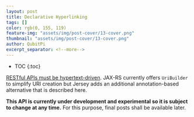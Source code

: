 ```yaml
---
layout: post
title: Declarative Hyperlinking
tags: []
color: rgb(0, 155, 119)
feature-img: "assets/img/post-cover/13-cover.png"
thumbnail: "assets/img/post-cover/13-cover.png"
author: QubitPi
excerpt_separator: <!--more-->
---
```


<!--more-->

* TOC
{:toc}

[RESTful APIs must be hypertext-driven](https://roy.gbiv.com/untangled/2008/rest-apis-must-be-hypertext-driven). JAX-RS
currently offers `UriBuilder` to simplify URI creation but Jersey adds an additional annotation-based alternative that
is described here. 

**This API is currently under development and experimental so it is subject to change at any time.** For this purpose,
final posts shall be available later.
